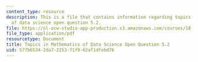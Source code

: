 ```yaml
---
content_type: resource
description: This is a file that contains information regarding topics in mathematics
  of data science open question 5.2.
file: https://ol-ocw-studio-app-production.s3.amazonaws.com/courses/18-s096-topics-in-mathematics-of-data-science-fall-2015/577b65342da7225371f962af1dfebd76_MIT18_S096F15_Open5.2.pdf
file_type: application/pdf
resourcetype: Document
title: Topics in Mathematics of Data Science Open Question 5.2
uid: 577b6534-2da7-2253-71f9-62af1dfebd76
---
```

